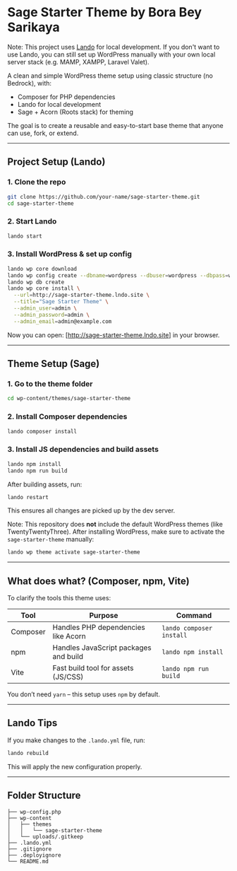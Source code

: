 # Sage Starter Theme by Bora Bey Sarikaya

Note: This project uses [Lando](https://lando.dev) for local development. If you don't want to use Lando, you can still set up WordPress manually with your own local server stack (e.g. MAMP, XAMPP, Laravel Valet).

A clean and simple WordPress theme setup using classic structure (no Bedrock), with:

- Composer for PHP dependencies
- Lando for local development
- Sage + Acorn (Roots stack) for theming

The goal is to create a reusable and easy-to-start base theme that anyone can use, fork, or extend.

---

## Project Setup (Lando)

### 1. Clone the repo

```bash
git clone https://github.com/your-name/sage-starter-theme.git
cd sage-starter-theme
```

### 2. Start Lando

```bash
lando start
```

### 3. Install WordPress & set up config

```bash
lando wp core download
lando wp config create --dbname=wordpress --dbuser=wordpress --dbpass=wordpress --dbhost=database
lando wp db create
lando wp core install \
  --url=http://sage-starter-theme.lndo.site \
  --title="Sage Starter Theme" \
  --admin_user=admin \
  --admin_password=admin \
  --admin_email=admin@example.com
```

Now you can open: [http://sage-starter-theme.lndo.site] in your browser.

---

## Theme Setup (Sage)

### 1. Go to the theme folder

```bash
cd wp-content/themes/sage-starter-theme
```

### 2. Install Composer dependencies

```bash
lando composer install
```

### 3. Install JS dependencies and build assets

```bash
lando npm install
lando npm run build
```

After building assets, run:

```bash
lando restart
```

This ensures all changes are picked up by the dev server.

Note: This repository does **not** include the default WordPress themes (like TwentyTwentyThree). After installing WordPress, make sure to activate the `sage-starter-theme` manually:

```bash
lando wp theme activate sage-starter-theme
```

---

## What does what? (Composer, npm, Vite)

To clarify the tools this theme uses:

| Tool     | Purpose                               | Command                  |
|----------|----------------------------------------|--------------------------|
| Composer | Handles PHP dependencies like Acorn    | `lando composer install` |
| npm      | Handles JavaScript packages and build  | `lando npm install`      |
| Vite     | Fast build tool for assets (JS/CSS)    | `lando npm run build`    |

You don’t need `yarn` – this setup uses `npm` by default.

---

## Lando Tips

If you make changes to the `.lando.yml` file, run:

```bash
lando rebuild
```

This will apply the new configuration properly.

---

## Folder Structure

```text
├── wp-config.php
├── wp-content
│   ├── themes
│   │   └── sage-starter-theme
│   └── uploads/.gitkeep
├── .lando.yml
├── .gitignore
├── .deployignore
└── README.md
```


